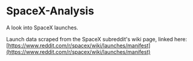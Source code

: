 # SpaceX-Analysis
A look into SpaceX launches.  
  
Launch data scraped from the SpaceX subreddit's wiki page, linked here: [https://www.reddit.com/r/spacex/wiki/launches/manifest](https://www.reddit.com/r/spacex/wiki/launches/manifest)
